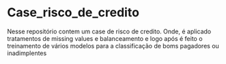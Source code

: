# Case_risco_de_credito

Nesse repositório contem um case de risco de credito. Onde, é aplicado tratamentos de missing values e balanceamento e logo após é feito o treinamento de vários modelos para a classificação de boms pagadores ou inadimplentes
